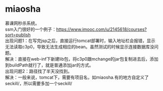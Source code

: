 # miaosha
慕课网秒杀系统。   
ssm入门很好的一个例子：https://www.imooc.com/u/2145618/courses?sort=publish    
出现问题1：在写完jsp之后，直接运行tomcat部署时，输入地址栏会报错，显示无法读取c3p0，导致无法生成相应的bean。虽然测试的时候显示连接数据库没问题。   
解决：直接在web-inf下新建lib包，将c3p0跟mchange的jar包复制进去后，添加到buildPath就行了，就是普通添加jar的方式。  
出现问题2：路径找了半天没找到。   
解决：一般来说，tomcat下，需要有项目名，如miaosha.有的地方自定义了seckill/，所以需要多加一个seckill/
